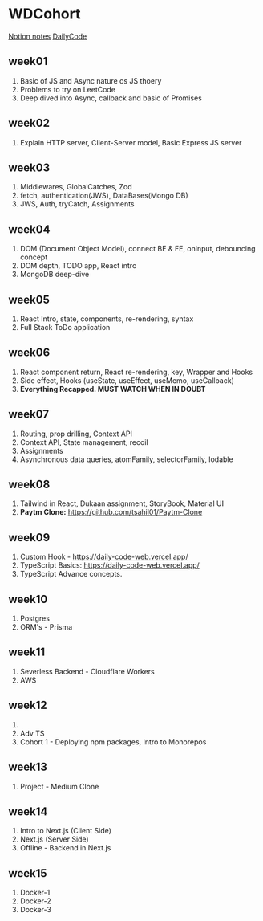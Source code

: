 # WDCohort
[Notion notes](https://quickest-juniper-f9c.notion.site/Cohort-2-0-6b6c2a9f1282499aba4782b88bf7e204)
[DailyCode](https://daily-code-web.vercel.app/)

## week01
1. Basic of JS and Async nature os JS thoery
2. Problems to try on LeetCode
3. Deep dived into Async, callback and basic of Promises

## week02
1. Explain HTTP server, Client-Server model, Basic Express JS server

## week03
1. Middlewares, GlobalCatches, Zod
2. fetch, authentication(JWS), DataBases(Mongo DB)
3. JWS, Auth, tryCatch, Assignments

## week04
1. DOM (Document Object Model), connect BE & FE, oninput, debouncing concept
2. DOM depth, TODO app, React intro
3. MongoDB deep-dive

## week05
1. React Intro, state, components, re-rendering, syntax
2. Full Stack ToDo application

## week06
1. React component return, React re-rendering, key, Wrapper and Hooks
2. Side effect, Hooks (useState, useEffect, useMemo, useCallback)
3. **Everything Recapped. MUST WATCH WHEN IN DOUBT** 

## week07
1. Routing, prop drilling, Context API
2. Context API, State management, recoil
3. Assignments
4. Asynchronous data queries, atomFamily, selectorFamily, lodable

## week08
1. Tailwind in React, Dukaan assignment, StoryBook, Material UI
2. **Paytm Clone:** https://github.com/tsahil01/Paytm-Clone

## week09
1. Custom Hook - https://daily-code-web.vercel.app/
2. TypeScript Basics: https://daily-code-web.vercel.app/
3. TypeScript Advance concepts.

## week10
1. Postgres
2. ORM's - Prisma

## week11
1. Severless Backend - Cloudflare Workers
2. AWS

## week12
1. 
2. Adv TS
3. Cohort 1 - Deploying npm packages, Intro to Monorepos

## week13
1. Project - Medium Clone

## week14
1. Intro to Next.js (Client Side)
2. Next.js (Server Side)
3. Offline - Backend in Next.js

## week15
1. Docker-1
2. Docker-2
3. Docker-3 